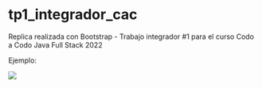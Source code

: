 # tp1_integrador_cac
Replica realizada con Bootstrap - Trabajo integrador #1 para el curso Codo a Codo Java Full Stack 2022

Ejemplo:

<img src="https://github.com/jc-projects/tp1_integrador_cac/blob/main/img/ejemplo.jpg">
